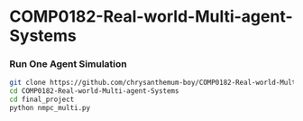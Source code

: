 # COMP0182-Real-world-Multi-agent-Systems

### Run One Agent Simulation
```bash
git clone https://github.com/chrysanthemum-boy/COMP0182-Real-world-Multi-agent-Systems.git
cd COMP0182-Real-world-Multi-agent-Systems
cd final_project
python nmpc_multi.py
```
